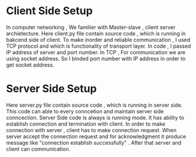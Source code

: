 # Client Side Setup
In computer networking , We familier with Master-slave , client server archietecture. Here client.py file contain source code , which is running in bakcend side of client. To make 
inorder and reliable communication , I used TCP protocol and which is functionality of transport layer. In code , I passed IP address of server and port number. In TCP , For communication
we are using socket address. So I binded port number with IP address in order to get socket address.    

# Server Side Setup
Here server.py file contain source code , which is running in server side. This code can able to every conncetion and maintain server side conncection. Server Side code is always is running mode. It has ability to establish connection and termination with client. In order to make connection with server , client has to make connection request. When server accept the connection request and for acknowledgment it produce message like "connection establish successfully" . After that server and client can communication. 

